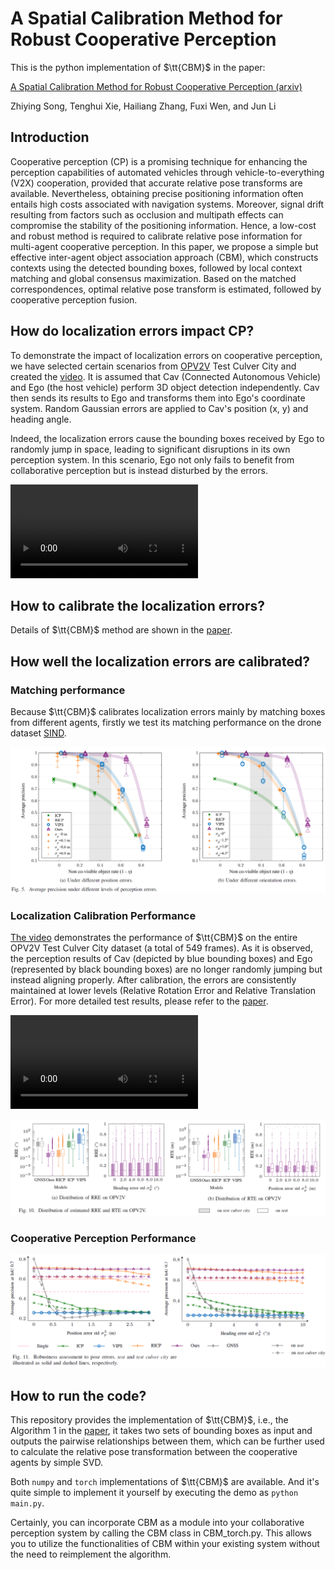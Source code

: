 # A Spatial Calibration Method for Robust Cooperative Perception
This is the python implementation of $\tt{CBM}$ in the paper:

[A Spatial Calibration Method for Robust Cooperative Perception (arxiv)](https://arxiv.org/abs/2304.12033)

Zhiying Song, Tenghui Xie, Hailiang Zhang, Fuxi Wen, and Jun Li



## Introduction

Cooperative perception (CP) is a promising technique for enhancing the perception capabilities of automated vehicles through vehicle-to-everything (V2X) cooperation, provided that accurate relative pose transforms are available. Nevertheless, obtaining precise positioning information often entails high costs associated with navigation systems. Moreover, signal drift resulting from factors such as occlusion and multipath effects can compromise the stability of the positioning information. Hence, a low-cost and robust method is required to calibrate relative pose information for multi-agent cooperative perception. In this paper, we propose a simple but effective inter-agent object association approach (CBM), which constructs contexts using the detected bounding boxes, followed by local context matching and global consensus maximization. Based on the matched correspondences, optimal relative pose transform is estimated, followed by cooperative perception fusion. 



## How do localization errors impact CP?

To demonstrate the impact of localization errors on cooperative perception, we have selected certain scenarios from [OPV2V](https://arxiv.org/pdf/2109.07644.pdf) Test Culver City and created the [video](without_CBM.mp4). It is assumed that Cav (Connected Autonomous Vehicle) and Ego (the host vehicle) perform 3D object detection independently. Cav then sends its results to Ego and transforms them into Ego's coordinate system. Random Gaussian errors are applied to Cav's position (x, y) and heading angle.

Indeed, the localization errors cause the bounding boxes received by Ego to randomly jump in space, leading to significant disruptions in its own perception system. In this scenario, Ego not only fails to benefit from collaborative perception but is instead disturbed by the errors.

<video src="figure/without_CBM.mp4"></video>



## How to calibrate the localization errors?

Details of  $\tt{CBM}$ method are shown in the [paper](https://arxiv.org/abs/2304.12033).



## How well the localization errors are calibrated?

### Matching performance

Because $\tt{CBM}$ calibrates localization errors mainly by matching boxes from different agents, firstly we test its matching performance on the drone dataset [SIND](https://arxiv.org/ftp/arxiv/papers/2209/2209.02297.pdf).

![performance_on_SIND](figure/performance_on_SIND.png)



### Localization Calibration Performance

[The video](with_CBM.mp4) demonstrates the performance of $\tt{CBM}$ on the entire OPV2V Test Culver City dataset (a total of 549 frames). As it is observed, the perception results of Cav (depicted by blue bounding boxes) and Ego (represented by black bounding boxes) are no longer randomly jumping but instead aligning properly. After calibration, the errors are consistently maintained at lower levels (Relative Rotation Error and Relative Translation Error). For more detailed test results, please refer to the [paper](https://arxiv.org/abs/2304.12033).

<video src="figure/with_CBM.mp4"></video>



![loc_calib_opv2v](figure/loc_calib_opv2v.png)



### Cooperative Perception Performance

![ap_on_opv2v](figure/ap_on_opv2v.png)



## How to run the code?

This repository provides the implementation of $\tt{CBM}$, i.e., the Algorithm 1 in the [paper](https://arxiv.org/abs/2304.12033), it takes two sets of bounding boxes as input and outputs the pairwise relationships between them, which can be further used to calculate the relative pose transformation between the cooperative agents by simple SVD.

Both ```numpy``` and ```torch```  implementations of $\tt{CBM}$  are available. And it's quite simple to implement it yourself by executing the demo as ```python main.py```.

Certainly, you can incorporate CBM as a module into your collaborative perception system by calling the CBM class in CBM_torch.py. This allows you to utilize the functionalities of CBM within your existing system without the need to reimplement the algorithm. 



























